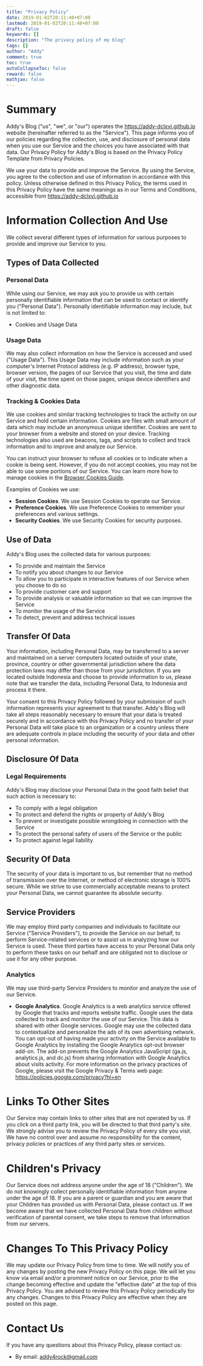 ```yaml
---
title: "Privacy Policy"
date: 2019-01-02T20:11:40+07:00
lastmod: 2019-01-02T20:11:40+07:00
draft: false
keywords: []
description: "The privacy policy of my blog"
tags: []
author: "Addy"
comment: true
toc: true
autoCollapseToc: false
reward: false
mathjax: false
---
```


# Summary
Addy's Blog ("us", "we", or "our") operates the https://addy-dclxvi.github.io website (hereinafter
referred to as the "Service"). This page informs you of our policies regarding the collection, use,
and disclosure of personal data when you use our Service and the choices you have associated with
that data. Our Privacy Policy for Addy's Blog is based on the Privacy Policy Template from Privacy
Policies.

We use your data to provide and improve the Service. By using the Service, you agree to the
collection and use of information in accordance with this policy. Unless otherwise defined in this
Privacy Policy, the terms used in this Privacy Policy have the same meanings as in our Terms and
Conditions, accessible from https://addy-dclxvi.github.io

# Information Collection And Use
We collect several different types of information for various purposes to provide and improve our
Service to you.

## Types of Data Collected
### Personal Data
While using our Service, we may ask you to provide us with certain personally identifiable
information that can be used to contact or identify you ("Personal Data"). Personally identifiable
information may include, but is not limited to:

- Cookies and Usage Data

### Usage Data
We may also collect information on how the Service is accessed and used ("Usage Data"). This Usage
Data may include information such as your computer's Internet Protocol address (e.g. IP address),
browser type, browser version, the pages of our Service that you visit, the time and date of your
visit, the time spent on those pages, unique device identifiers and other diagnostic data.

### Tracking & Cookies Data
We use cookies and similar tracking technologies to track the activity on our Service and hold
certain information. Cookies are files with small amount of data which may include an anonymous
unique identifier. Cookies are sent to your browser from a website and stored on your device.
Tracking technologies also used are beacons, tags, and scripts to collect and track information
and to improve and analyze our Service.

You can instruct your browser to refuse all cookies or to indicate when a cookie is being sent.
However, if you do not accept cookies, you may not be able to use some portions of our Service. You
can learn more how to manage cookies in the
[Browser Cookies Guide](https://privacypolicies.com/blog/how-to-delete-cookies/).

Examples of Cookies we use:


- **Session Cookies**. We use Session Cookies to operate our Service.
- **Preference Cookies**. We use Preference Cookies to remember your preferences and various
settings.
- **Security Cookies**. We use Security Cookies for security purposes.

## Use of Data
Addy's Blog uses the collected data for various purposes:

- To provide and maintain the Service
- To notify you about changes to our Service
- To allow you to participate in interactive features of our Service when you choose to do so
- To provide customer care and support
- To provide analysis or valuable information so that we can improve the Service
- To monitor the usage of the Service
- To detect, prevent and address technical issues

## Transfer Of Data
Your information, including Personal Data, may be transferred to a server and maintained on a
server computers located outside of your state, province, country or other governmental
jurisdiction where the data protection laws may differ than those from your jurisdiction.
If you are located outside Indonesia and choose to provide information to us, please note that we
transfer the data, including Personal Data, to Indonesia and process it there.

Your consent to this Privacy Policy followed by your submission of such information represents your
agreement to that transfer. Addy's Blog will take all steps reasonably necessary to ensure that
your data is treated securely and in accordance with this Privacy Policy and no transfer of your
Personal Data will take place to an organization or a country unless there are adequate controls in
place including the security of your data and other personal information.

## Disclosure Of Data
### Legal Requirements
Addy's Blog may disclose your Personal Data in the good faith belief that such action is necessary
to:

- To comply with a legal obligation
- To protect and defend the rights or property of Addy's Blog
- To prevent or investigate possible wrongdoing in connection with the Service
- To protect the personal safety of users of the Service or the public
- To protect against legal liability

## Security Of Data
The security of your data is important to us, but remember that no method of transmission over the
Internet, or method of electronic storage is 100% secure. While we strive to use commercially
acceptable means to protect your Personal Data, we cannot guarantee its absolute security.

## Service Providers
We may employ third party companies and individuals to facilitate our Service
("Service Providers"), to provide the Service on our behalf, to perform Service-related services or
to assist us in analyzing how our Service is used. These third parties have access to your Personal
Data only to perform these tasks on our behalf and are obligated not to disclose or use it for any
other purpose.

### Analytics
We may use third-party Service Providers to monitor and analyze the use of our Service.

- **Google Analytics**. Google Analytics is a web analytics service offered by Google that tracks
and reports website traffic. Google uses the data collected to track and monitor the use of our
Service. This data is shared with other Google services. Google may use the collected data to
contextualize and personalize the ads of its own advertising network. You can opt-out of having
made your activity on the Service available to Google Analytics by installing the Google Analytics
opt-out browser add-on. The add-on prevents the Google Analytics JavaScript (ga.js, analytics.js,
and dc.js) from sharing information with Google Analytics about visits activity. For more
information on the privacy practices of Google, please visit the Google Privacy & Terms web page:
https://policies.google.com/privacy?hl=en

# Links To Other Sites
Our Service may contain links to other sites that are not operated by us. If you click on a third
party link, you will be directed to that third party's site. We strongly advise you to review the
Privacy Policy of every site you visit. We have no control over and assume no responsibility for
the content, privacy policies or practices of any third party sites or services.

# Children's Privacy
Our Service does not address anyone under the age of 18 ("Children"). We do not knowingly collect
personally identifiable information from anyone under the age of 18. If you are a parent or
guardian and you are aware that your Children has provided us with Personal Data, please contact
us. If we become aware that we have collected Personal Data from children without verification of
parental consent, we take steps to remove that information from our servers.

# Changes To This Privacy Policy
We may update our Privacy Policy from time to time. We will notify you of any changes by posting
the new Privacy Policy on this page. We will let you know via email and/or a prominent notice on
our Service, prior to the change becoming effective and update the "effective date" at the top of
this Privacy Policy. You are advised to review this Privacy Policy periodically for any changes.
Changes to this Privacy Policy are effective when they are posted on this page.

# Contact Us
If you have any questions about this Privacy Policy, please contact us:

- By email: addy4rock@gmail.com
